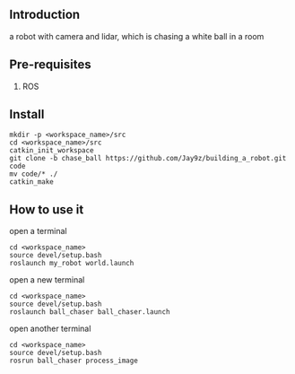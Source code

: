 ## Introduction
a robot with camera and lidar, which is chasing a white ball in a room

## Pre-requisites
1. ROS

## Install
    mkdir -p <workspace_name>/src
    cd <workspace_name>/src
    catkin_init_workspace
    git clone -b chase_ball https://github.com/Jay9z/building_a_robot.git code
    mv code/* ./
    catkin_make

## How to use it
open a terminal

    cd <workspace_name>
    source devel/setup.bash
    roslaunch my_robot world.launch

open a new terminal

    cd <workspace_name>
    source devel/setup.bash
    roslaunch ball_chaser ball_chaser.launch

open another terminal

    cd <workspace_name>
    source devel/setup.bash
    rosrun ball_chaser process_image  